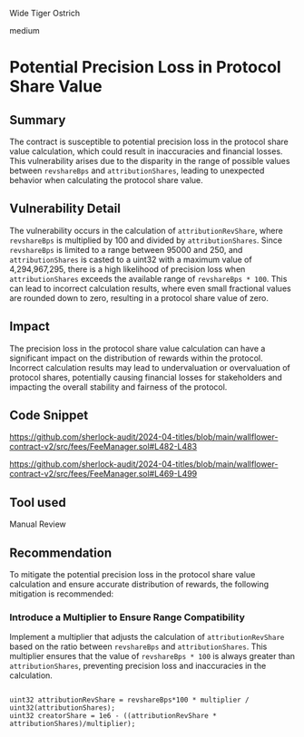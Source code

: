 Wide Tiger Ostrich

medium

# Potential Precision Loss in Protocol Share Value

## Summary

The contract is susceptible to potential precision loss in the protocol share value calculation, which could result in inaccuracies and financial losses. This vulnerability arises due to the disparity in the range of possible values between `revshareBps` and `attributionShares`, leading to unexpected behavior when calculating the protocol share value.

## Vulnerability Detail

The vulnerability occurs in the calculation of `attributionRevShare`, where `revshareBps` is multiplied by 100 and divided by `attributionShares`. Since `revshareBps` is limited to a range between 95000 and 250, and `attributionShares` is casted to a uint32 with a maximum value of 4,294,967,295, there is a high likelihood of precision loss when `attributionShares` exceeds the available range of `revshareBps * 100`. This can lead to incorrect calculation results, where even small fractional values are rounded down to zero, resulting in a protocol share value of zero.

## Impact

The precision loss in the protocol share value calculation can have a significant impact on the distribution of rewards within the protocol. Incorrect calculation results may lead to undervaluation or overvaluation of protocol shares, potentially causing financial losses for stakeholders and impacting the overall stability and fairness of the protocol.

## Code Snippet

https://github.com/sherlock-audit/2024-04-titles/blob/main/wallflower-contract-v2/src/fees/FeeManager.sol#L482-L483

https://github.com/sherlock-audit/2024-04-titles/blob/main/wallflower-contract-v2/src/fees/FeeManager.sol#L469-L499



## Tool used

Manual Review

## Recommendation

To mitigate the potential precision loss in the protocol share value calculation and ensure accurate distribution of rewards, the following mitigation is recommended:

### Introduce a Multiplier to Ensure Range Compatibility

Implement a multiplier that adjusts the calculation of `attributionRevShare` based on the ratio between `revshareBps` and `attributionShares`. This multiplier ensures that the value of `revshareBps * 100` is always greater than `attributionShares`, preventing precision loss and inaccuracies in the calculation.

```solidity

uint32 attributionRevShare = revshareBps*100 * multiplier / uint32(attributionShares);
uint32 creatorShare = 1e6 - ((attributionRevShare * attributionShares)/multiplier);
```








